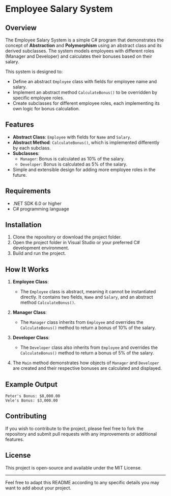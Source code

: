 # Employee Salary System

## Overview

The Employee Salary System is a simple C# program that demonstrates the concept of **Abstraction** and **Polymorphism** using an abstract class and its derived subclasses. The system models employees with different roles (Manager and Developer) and calculates their bonuses based on their salary.

This system is designed to:
- Define an abstract `Employee` class with fields for employee name and salary.
- Implement an abstract method `CalculateBonus()` to be overridden by specific employee roles.
- Create subclasses for different employee roles, each implementing its own logic for bonus calculation.

## Features
- **Abstract Class**: `Employee` with fields for `Name` and `Salary`.
- **Abstract Method**: `CalculateBonus()`, which is implemented differently by each subclass.
- **Subclasses**:
  - `Manager`: Bonus is calculated as 10% of the salary.
  - `Developer`: Bonus is calculated as 5% of the salary.
- Simple and extensible design for adding more employee roles in the future.

## Requirements
- .NET SDK 6.0 or higher
- C# programming language

## Installation

1. Clone the repository or download the project folder.
2. Open the project folder in Visual Studio or your preferred C# development environment.
3. Build and run the project.

## How It Works

1. **Employee Class**:
   - The `Employee` class is abstract, meaning it cannot be instantiated directly. It contains two fields, `Name` and `Salary`, and an abstract method `CalculateBonus()`.

2. **Manager Class**:
   - The `Manager` class inherits from `Employee` and overrides the `CalculateBonus()` method to return a bonus of 10% of the salary.

3. **Developer Class**:
   - The `Developer` class also inherits from `Employee` and overrides the `CalculateBonus()` method to return a bonus of 5% of the salary.

4. The `Main` method demonstrates how objects of `Manager` and `Developer` are created and their respective bonuses are calculated and displayed.

## Example Output

```
Peter's Bonus: $8,000.00
Vele's Bonus: $3,000.00
```

## Contributing

If you wish to contribute to the project, please feel free to fork the repository and submit pull requests with any improvements or additional features.

## License

This project is open-source and available under the MIT License.

---

Feel free to adapt this README according to any specific details you may want to add about your project.
